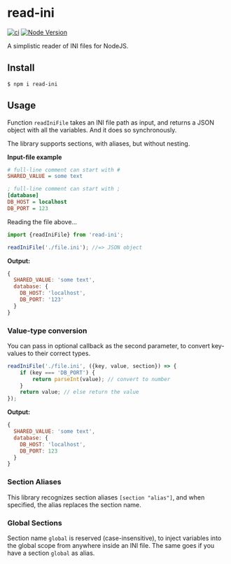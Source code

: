 # read-ini

[![ci](https://github.com/vitaly-t/read-ini/actions/workflows/ci.yml/badge.svg)](https://github.com/vitaly-t/read-ini/actions/workflows/ci.yml)
[![Node Version](https://img.shields.io/badge/nodejs-20%20--%2024-green.svg?logo=node.js&style=flat)](https://nodejs.org)

A simplistic reader of INI files for NodeJS.

## Install

```
$ npm i read-ini
```

## Usage

Function `readIniFile` takes an INI file path as input, and returns a JSON object
with all the variables. And it does so synchronously.

The library supports sections, with aliases, but without nesting.

**Input-file example**

```ini
# full-line comment can start with #
SHARED_VALUE = some text

; full-line comment can start with ; 
[database]
DB_HOST = localhost
DB_PORT = 123
```

Reading the file above...

```ts
import {readIniFile} from 'read-ini';

readIniFile('./file.ini'); //=> JSON object
```

**Output:**

```js
{
  SHARED_VALUE: 'some text',
  database: {
    DB_HOST: 'localhost',
    DB_PORT: '123'
  }
}
```

### Value-type conversion

You can pass in optional callback as the second parameter, to convert key-values to their correct types.

```ts
readIniFile('./file.ini', ({key, value, section}) => {
    if (key === 'DB_PORT') {
        return parseInt(value); // convert to number
    }
    return value; // else return the value
});
```

**Output:**

```js
{
  SHARED_VALUE: 'some text',
  database: {
    DB_HOST: 'localhost',
    DB_PORT: 123
  }
}
```

### Section Aliases

This library recognizes section aliases `[section "alias"]`, and when specified, the alias replaces the section name.

### Global Sections

Section name `global` is reserved (case-insensitive), to inject variables into the global scope from anywhere inside an INI file.
The same goes if you have a section `global` as alias.
